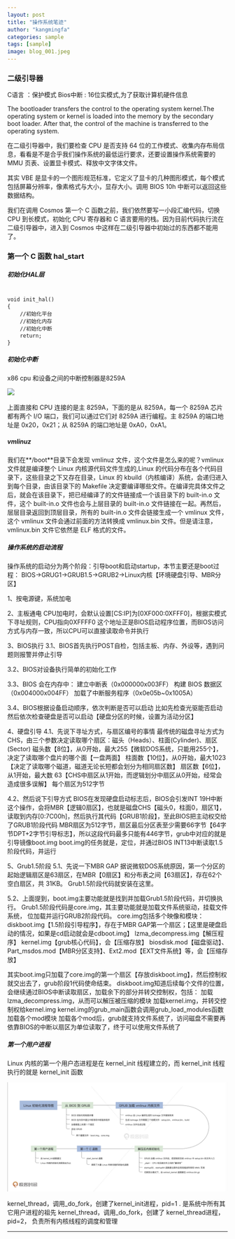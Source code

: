 ```yaml
---
layout: post
title: "操作系统笔迹"
author: "kangmingfa"
categories: sample
tags: [sample]
image: blog_001.jpeg
---
```

### 二级引导器

C语言 ：保护模式        Bios中断 : 16位实模式,为了获取计算机硬件信息

The bootloader transfers the control to the operating system kernel.The operating system or kernel is loaded into the memory by the secondary boot loader. After that, the control of the machine is transferred to the operating system.

在二级引导器中，我们要检查 CPU 是否支持 64 位的工作模式、收集内存布局信息，看看是不是合乎我们操作系统的最低运行要求，还要设置操作系统需要的 MMU 页表、设置显卡模式、释放中文字体文件。

其实 VBE 是显卡的一个图形规范标准，它定义了显卡的几种图形模式，每个模式包括屏幕分辨率，像素格式与大小，显存大小。调用 BIOS 10h 中断可以返回这些数据结构。

我们在调用 Cosmos 第一个 C 函数之前，我们依然要写一小段汇编代码，切换 CPU 到长模式，初始化 CPU 寄存器和 C 语言要用的栈。因为目前代码执行流在二级引导器中，进入到 Cosmos 中这样在二级引导器中初始过的东西都不能用了。

### 第一个 C 函数 hal_start

##### 初始化HAL层

```

void init_hal()
{
    //初始化平台
    //初始化内存
    //初始化中断
    return;
}
```

##### 初始化中断

x86 cpu 和设备之间的中断控制器是8259A

![](https://static001.geekbang.org/resource/image/4d/09/4d81f7feb668abf30c5cced619549709.jpg)

上面直接和 CPU 连接的是主 8259A，下面的是从 8259A，每一个 8259A 芯片都有两个 I/O 端口，我们可以通过它们对 8259A 进行编程。主 8259A 的端口地址是 0x20，0x21；从 8259A 的端口地址是 0xA0，0xA1。

##### vmlinuz

我们在**/boot**目录下会发现 vmlinuz 文件，这个文件是怎么来的呢？vmlinux 文件就是编译整个 Linux 内核源代码文件生成的,Linux 的代码分布在各个代码目录下，这些目录之下又存在目录，Linux 的 kbuild（内核编译）系统，会递归进入到每个目录，由该目录下的 Makefile 决定要编译哪些文件。在编译完具体文件之后，就会在该目录下，把已经编译了的文件链接成一个该目录下的 built-in.o 文件，这个 built-in.o 文件也会与上层目录的 built-in.o 文件链接在一起。再然后，层层目录返回到顶层目录，所有的 built-in.o 文件会链接生成一个 vmlinux 文件，这个 vmlinux 文件会通过前面的方法转换成 vmlinux.bin 文件。但是请注意，vmlinux.bin 文件它依然是 ELF 格式的文件。

##### 操作系统的启动流程

操作系统的启动分为两个阶段：引导boot和启动startup，本节主要还是boot过程：
BIOS->GRUG1->GRUB1.5->GRUB2->Linux内核【环境硬盘引导、MBR分区】

1、按电源键，系统加电

2、主板通电
CPU加电时，会默认设置[CS:IP]为[0XF000:0XFFF0]，根据实模式下寻址规则，CPU指向0XFFFF0
这个地址正是BIOS启动程序位置，而BIOS访问方式与内存一致，所以CPU可以直接读取命令并执行

3、BIOS执行
3.1、BIOS首先执行POST自检，包括主板、内存、外设等，遇到问题则报警并停止引导

3.2、BIOS对设备执行简单的初始化工作

3.3、BIOS 会在内存中：
建立中断表（0x000000x003FF）
构建 BIOS 数据区（0x004000x004FF）
加载了中断服务程序（0x0e05b~0x1005A）

3.4、BIOS根据设备启动顺序，依次判断是否可以启动
比如先检查光驱能否启动
然后依次检查硬盘是否可以启动【硬盘分区的时候，设置为活动分区】

4、硬盘引导
4.1、先说下寻址方式，与扇区编号的事情
最传统的磁盘寻址方式为CHS，由三个参数决定读取哪个扇区：磁头（Heads）、柱面(Cylinder)、扇区(Sector)
磁头数【8位】，从0开始，最大255【微软DOS系统，只能用255个】，决定了读取哪个盘片的哪个面【一盘两面】
柱面数【10位】，从0开始，最大1023【决定了读取哪个磁道，磁道无论长短都会划分为相同扇区数】
扇区数【6位】，从1开始，最大数 63【CHS中扇区从1开始，而逻辑划分中扇区从0开始，经常会造成很多误解】
每个扇区为512字节

4.2、然后说下引导方式
BIOS在发现硬盘启动标志后，BIOS会引发INT 19H中断
这个操作，会将MBR【逻辑0扇区】，也就是磁盘CHS【磁头0，柱面0，扇区1】，读取到内存[0:7C00h]，然后执行其代码【GRUB1阶段】，至此BIOS把主动权交给了GRUB1阶段代码
MBR扇区为512字节，扇区最后分区表至少需要66字节【64字节DPT+2字节引导标志】，所以这段代码最多只能有446字节，grub中对应的就是引导镜像boot.img
boot.img的任务就是，定位，并通过BIOS INT13中断读取1.5阶段代码，并运行

5、Grub1.5阶段
5.1、先说一下MBR GAP
据说微软DOS系统原因，第一个分区的起始逻辑扇区是63扇区，在MBR【0扇区】和分布表之间【63扇区】，存在62个空白扇区，共 31KB。
Grub1.5阶段代码就安装在这里。

5.2、上面提到，boot.img主要功能就是找到并加载Grub1.5阶段代码，并切换执行。
Grub1.5阶段代码是core.img，其主要功能就是加载文件系统驱动，挂载文件系统， 位加载并运行GRUB2阶段代码。
core.img包括多个映像和模块：
diskboot.img【1.5阶段引导程序】，存在于MBR GAP第一个扇区；【这里是硬盘启动的情况，如果是cd启动就会是cdboot.img】
lzma_decompress.img【解压程序】
kernel.img【grub核心代码】，会【压缩存放】
biosdisk.mod【磁盘驱动】、Part_msdos.mod【MBR分区支持】、Ext2.mod【EXT文件系统】等，会【压缩存放】

其实boot.img只加载了core.img的第一个扇区【存放diskboot.img】，然后控制权就交出去了，grub阶段1代码使命结束。
diskboot.img知道后续每个文件的位置，会继续通过BIOS中断读取扇区，加载余下的部分并转交控制权，包括：
加载lzma_decompress.img，从而可以解压被压缩的模块
加载kernel.img，并转交控制权给kernel.img
kernel.img的grub_main函数会调用grub_load_modules函数加载各个mod模块
加载各个mod后，grub就支持文件系统了，访问磁盘不需要再依靠BIOS的中断以扇区为单位读取了，终于可以使用文件系统了

##### 第一个用户进程

Linux 内核的第一个用户态进程是在 kernel_init 线程建立的，而 kernel_init 线程执行的就是 kernel_init 函数

![启动流程](/assets/img/linux_boot_process.jpg)

kernel_thread，调用_do_fork，创建了kernel_init进程，pid=1 . 是系统中所有其它用户进程的祖先
kernel_thread，调用_do_fork，创建了 kernel_thread进程，pid=2， 负责所有内核线程的调度和管理

---
